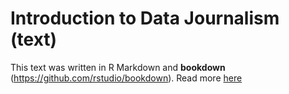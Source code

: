 Introduction to Data Journalism (text)
==========


This text was written in R Markdown and **bookdown** (https://github.com/rstudio/bookdown). Read more [here](https://bookdown.org/home/about/)
